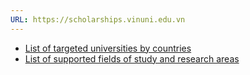 ```yaml
---
URL: https://scholarships.vinuni.edu.vn
---
```

- [List of targeted universities by countries](https://scholarships.vinuni.edu.vn/list-of-targeted-universities/)
- [List of supported fields of study and research areas](https://scholarships.vinuni.edu.vn/list-of-supported-fields-of-study-and-research-areas/)